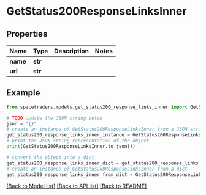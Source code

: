 # GetStatus200ResponseLinksInner


## Properties

Name | Type | Description | Notes
------------ | ------------- | ------------- | -------------
**name** | **str** |  | 
**url** | **str** |  | 

## Example

```python
from spacetraders.models.get_status200_response_links_inner import GetStatus200ResponseLinksInner

# TODO update the JSON string below
json = "{}"
# create an instance of GetStatus200ResponseLinksInner from a JSON string
get_status200_response_links_inner_instance = GetStatus200ResponseLinksInner.from_json(json)
# print the JSON string representation of the object
print(GetStatus200ResponseLinksInner.to_json())

# convert the object into a dict
get_status200_response_links_inner_dict = get_status200_response_links_inner_instance.to_dict()
# create an instance of GetStatus200ResponseLinksInner from a dict
get_status200_response_links_inner_from_dict = GetStatus200ResponseLinksInner.from_dict(get_status200_response_links_inner_dict)
```
[[Back to Model list]](../README.md#documentation-for-models) [[Back to API list]](../README.md#documentation-for-api-endpoints) [[Back to README]](../README.md)


